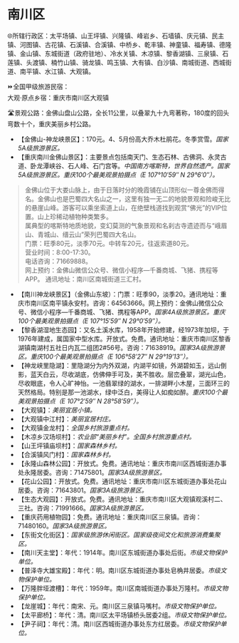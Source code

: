 # 南川区  
🌐所辖行政区：太平场镇、山王坪镇、兴隆镇、峰岩乡、石墙镇、庆元镇、民主镇、河图镇、古花镇、石溪镇、合溪镇、中桥乡、乾丰镇、神童镇、福寿镇、德隆镇、金山镇、东城街道（政府驻地）、冷水关镇、木凉镇、黎香湖镇、三泉镇、石莲镇、头渡镇、楠竹山镇、骑龙镇、鸣玉镇、大有镇、白沙镇、南城街道、西城街道、南平镇、水江镇、大观镇。    
  
⏩全国甲级旅游民宿：    
大观·原点乡宿：重庆市南川区大观镇    
  
🛣️景观公路：金佛山盘山公路，全长11公里，以叠翠九十九弯著称，180度的回头弯数十个，重庆美丽乡村公路。  
  
* 【金佛山-神龙峡景区】：170元。4、5月份高大乔木杜鹃花。冬季赏雪。*国家5A级旅游景区。*
* 【重庆南川金佛山景区】：主要景点包括南天门、生态石林、古佛洞、永灵古道、卧龙潭峡谷、石人峰、石门宫等。*中国南方喀斯特，世界自然遗产。国家5A级旅游景区。重庆100个最美观景拍摄点（E 107°10′59″ N 29°6′0″）。*  
> 金佛山位于大娄山脉上，由于日落时分的晚霞铺在山顶形似一尊金佛而得名。金佛山也是巴蜀四大名山之一，这里有独一无二的地貌景观和险峻无比的悬崖山峰。游客可以乘坐索道上山，在绝壁栈道找到观赏“佛光”的VIP位置。山上珍稀动植物种类繁多。  
> 属典型的喀斯特地质地貌，变幻莫测的气象景观和名刹古寺遗迹而与“峨眉山、青城山、缙云山”荣列巴蜀四大名山。  
> 门票：旺季80元，淡季70元。中转车20元，往返索道80元。  
> 营业时间：8:00-17:30。  
> 电话咨询：71669888。  
> 网上预约：金佛山微信公众号、微信小程序—千番商城、飞猪、携程等APP。
> 通讯地址：南川区南城街道三汇村。  
* 【南川神龙峡景区】（金佛山东坡）：门票：旺季90，淡季20。通讯地址：重庆市南川区南平镇永安村。咨询：64563666。网上预约：金佛山微信公众号、微信小程序—千番商城、飞猪、携程等APP。*国家4A级旅游景区。重庆100个最美观景拍摄点（E 107°15′59″ N 29°0′59″）。*  
* 【黎香湖湿地生态园】：又名土溪水库，1958年开始修建，经1973年加坝，于1976年建成，属国家中型水库。开放式。免费。通讯地址：重庆市南川区黎香湖镇南湖村五社日内瓦二组团2#56号。咨询：71638919。*国家3A级旅游景区。重庆100个最美观景拍摄点（E 106°58′27″ N 29°19′13″）。*  
* 【神龙峡里隐湖】：里隐湖分为内外双湖，内湖平如镜，外湖碧如玉，远山倒影，蓝天白云，尽收湖底，仿佛伸手可及，美不胜收。层峦叠翠，湖光山色，尽收眼底，令人心旷神怡。一池翡翠绿的湖水，一排湖畔小木屋，三面环三的天然格局。特别是那一池湖水，绿中泛白，美得让人如痴如醉。*重庆100个最美观景拍摄点（E 107°2′59″ N 28°58′59″）。*
* 【大观镇】：*美丽宜居小镇。*
* 【大观镇中江村】：*美丽宜居村庄。*
* 【大观镇金龙村】：*全国乡村旅游重点村。*  
* 【木凉乡汉场坝村】：*农业部“美丽乡村”。全国乡村旅游重点村。*
* 【山王坪镇庙坝村】：*国家森林乡村。*
* 【合溪镇风门村】：*国家森林乡村。*
* 【永隆山森林公园】：开放式。免费。通讯地址：重庆市南川区西城街道办事处永隆居委。咨询：71475801。*国家3A级旅游景区。*  
* 【花山公园】：开放式。免费。通讯地址：重庆市南川区东城街道办事处花山居委。咨询：71643801。*国家3A级旅游景区。*  
* 【生态大观园】：开放式。免费。通讯地址：重庆市南川区大观镇观溪村二、三社。咨询：71991666。*国家3A级旅游景区。*  
* 【重庆药用植物园】：免费。通讯地址：重庆南川区三泉镇。咨询：71480160。*国家3A级旅游景区。*  
* 【东街文化街区】：*国家级旅游休闲街区。国家级夜间文化和旅游消费集聚区。*  
* 【南川天主堂】：年代：1914年。南川区东城街道办事处后街。*市级文物保护单位。*  
* 【普泽寺大雄宝殿】：年代：明。南川区东城街道办事处皂桷井居委。*市级文物保护单位。*  
* 【万隆胖垭渡槽】：年代：1959年。南川区南城街道办事处万隆村。*市级文物保护单位。* 
* 【龙崖城】：年代：南宋、元。南川区三泉镇马嘴村。*市级文物保护单位。*  
* 【太平廊桥】：年代：清。南川区太平场镇桥头居委2组。*市级文物保护单位。*  
* 【尹子祠】：年代：清。南川区西城街道办事处东方红居委。*市级文物保护单位。*  